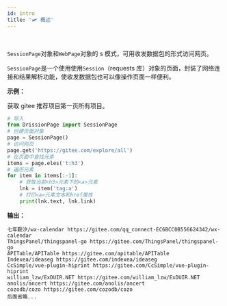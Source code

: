 ```yaml
---
id: intro
title: '🛩️ 概述'
---
```


<div class="wwads-cn wwads-horizontal" data-id="317"></div><br/>

`SessionPage`对象和`WebPage`对象的 s 模式，可用收发数据包的形式访问网页。

`SessionPage`是一个使用使用`Session`（requests 库）对象的页面，封装了网络连接和结果解析功能，使收发数据包也可以像操作页面一样便利。

**示例：**

获取 gitee 推荐项目第一页所有项目。

```python
# 导入
from DrissionPage import SessionPage
# 创建页面对象
page = SessionPage()
# 访问网页
page.get('https://gitee.com/explore/all')
# 在页面中查找元素
items = page.eles('t:h3')
# 遍历元素
for item in items[:-1]:
    # 获取当前<h3>元素下的<a>元素
    lnk = item('tag:a')
    # 打印<a>元素文本和href属性
    print(lnk.text, lnk.link)
```

**输出：**

```shell
七年觐汐/wx-calendar https://gitee.com/qq_connect-EC6BCC0B556624342/wx-calendar
ThingsPanel/thingspanel-go https://gitee.com/ThingsPanel/thingspanel-go
APITable/APITable https://gitee.com/apitable/APITable
Indexea/ideaseg https://gitee.com/indexea/ideaseg
CcSimple/vue-plugin-hiprint https://gitee.com/CcSimple/vue-plugin-hiprint
william_lzw/ExDUIR.NET https://gitee.com/william_lzw/ExDUIR.NET
anolis/ancert https://gitee.com/anolis/ancert
cozodb/cozo https://gitee.com/cozodb/cozo
后面省略...
```
